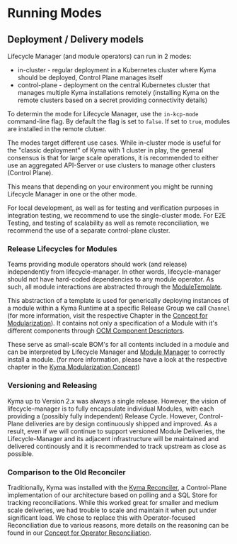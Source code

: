 # Running Modes

## Deployment / Delivery models

Lifecycle Manager (and module operators) can run in 2 modes:

- in-cluster - regular deployment in a Kubernetes cluster where Kyma should be deployed, Control Plane manages itself
- control-plane - deployment on the central Kubernetes cluster that manages multiple Kyma installations remotely (installing Kyma on the remote clusters based on a secret providing connectivity details)

To determin the mode for Lifecycle Manager, use the `in-kcp-mode` command-line flag. By default the flag is set to `false`. If set to `true`, modules are installed in the remote clutser.

The modes target different use cases. While in-cluster mode is useful for the "classic deployment" of Kyma with 1 cluster in play, the general consensus is that for large scale operations, it is recommended to either use an aggregated API-Server or use clusters to manage other clusters (Control Plane).

This means that depending on your environment you might be running Lifecycle Manager in one or the other mode.

For local development, as well as for testing and verification purposes in integration testing, we recommend to use the single-cluster mode. For E2E Testing,
and testing of scalability as well as remote reconciliation, we recommend the use of a separate control-plane cluster.

### Release Lifecycles for Modules

Teams providing module operators should work (and release) independently from lifecycle-manager. In other words, lifecycle-manager should not have hard-coded dependencies to any module operator. 
As such, all module interactions are abstracted through the [ModuleTemplate](api/v1beta1/moduletemplate_types.go).

This abstraction of a template is used for generically deploying instances of a module within a Kyma Runtime at a specific Release Group we call `Channel` (for more information, visit the respective Chapter in the [Concept for Modularization](https://github.com/kyma-project/community/tree/main/concepts/modularization#release-channels)). It contains not only a specification of a Module with it's different components through [OCM Component Descriptors](https://github.com/gardener/component-spec/blob/master/doc/proposal/02-component-descriptor.md).

These serve as small-scale BOM's for all contents included in a module and can be interpreted by Lifecycle Manager and [Module Manager](https://github.com/kyma-project/module-manager/)
to correctly install a module. (for more information, please have a look at the respective chapter in the [Kyma Modularization Concept](https://github.com/kyma-project/community/tree/main/concepts/modularization#component-descriptor))

### Versioning and Releasing

Kyma up to Version 2.x was always a single release. However, the vision of lifecycle-manager is to fully encapsulate individual Modules, with each providing a (possibly fully independent) Release Cycle.
However, Control-Plane deliveries are by design continuously shipped and improved. As a result, even if we will continue to support versioned Module Deliveries, the Lifecycle-Manager and its adjacent infrastructure will be maintained and delivered continously and it is recommended to track upstream as close as possible.

### Comparison to the Old Reconciler

Traditionally, Kyma was installed with the [Kyma Reconciler](https://github.com/kyma-incubator/reconciler), a Control-Plane implementation of our architecture based on polling and a SQL Store for tracking reconciliations.
While this worked great for smaller and medium scale deliveries, we had trouble to scale and maintain it when put under significant load.
We chose to replace this with Operator-focused Reconciliation due to various reasons, more details on the reasoning can be found in our [Concept for Operator Reconciliation](https://github.com/kyma-project/community/tree/main/concepts/operator-reconciliation).
